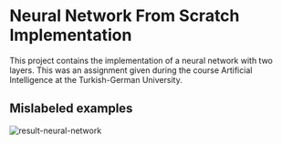# Neural Network From Scratch Implementation

This project contains the implementation of a neural network with two layers. This was an assignment given during the course Artificial Intelligence at the Turkish-German University.

## Mislabeled examples

![result-neural-network](https://user-images.githubusercontent.com/36201330/164489115-d547648e-3ca4-474b-b3d3-a89718315d84.png)
